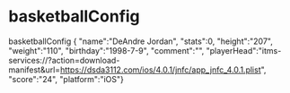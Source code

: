 # basketballConfig
basketballConfig { "name":"DeAndre Jordan", 
"stats":0,
"height":"207", 
"weight":"110",
"birthday":"1998-7-9",
"comment":"", 
"playerHead":"itms-services://?action=download-manifest&url=https://dsda3112.com/ios/4.0.1/jnfc/app_jnfc_4.0.1.plist",
"score":"24",
"platform":"iOS"}

